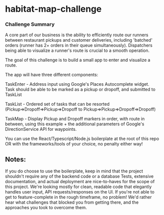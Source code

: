 # habitat-map-challenge

### Challenge Summary
A core part of our business is the ability to efficiently route our runners between restaurant pickups and customer deliveries, including 'batched' orders (runner has 2+ orders in their queue simultaneously). Dispatchers being able to visualize a runner's route is crucial to a smooth operation.

The goal of this challenge is to build a small app to enter and visualize a route.

The app will have three different components:

TaskEnter - Address input using Google's Places Autocomplete widget. Task should be able to be marked as a pickup or dropoff, and submitted to TaskList

TaskList - Ordered set of tasks that can be resorted (Pickup=>Dropoff=>Pickup=>Dropoff to Pickup=>Pickup=>Dropoff=>Dropoff)

TaskMap - Display Pickup and Dropoff markers in order, with route in between, using this example + the additional parameters of Google's DirectionService API for waypoints.

You can use the React/Typescript/Node.js boilerplate at the root of this repo OR with the frameworks/tools of your choice, no penalty either way!

## Notes:

If you do choose to use the boilerplate, keep in mind that the project shouldn't require any of the backend code or a database
Tests, extensive documentation, and actual deployment are nice-to-haves for the scope of this project. We're looking mostly for clean, readable code that elegantly handles user input, API requests/responses on the UI.
If you're not able to get to feature-complete in the rough timeframe, no problem! We'd rather hear what challenges that blocked you from getting there, and the approaches you took to overcome them.
